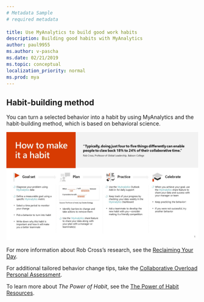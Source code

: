 ```yaml
---
# Metadata Sample
# required metadata

title: Use MyAnalytics to build good work habits
description: Building good habits with MyAnalytics
author: paul9955
ms.author: v-pascha
ms.date: 02/21/2019
ms.topic: conceptual
localization_priority: normal 
ms.prod: mya
---
```


## Habit-building method

You can turn a selected behavior into a habit by using MyAnalytics and the habit-building method, which is based on behavioral science.

<img src="../../../Images/MyA/use/how-to-make-it-a-habit.png" alt="How to make it a habit">

For more information about Rob Cross’s research, see the [Reclaiming Your Day](https://www.robcross.org/wp-content/uploads/2017/10/reducing-collaborative-overload-how-efficient-collaborators-reclaim-time-connected-commons.pdf).

For additional tailored behavior change tips, take the [Collaborative Overload Personal Assessment](https://www.networkassessments.org/). 

To learn more about _The Power of Habit_, see the [The Power of Habit Resources](http://charlesduhigg.com/resources/).

